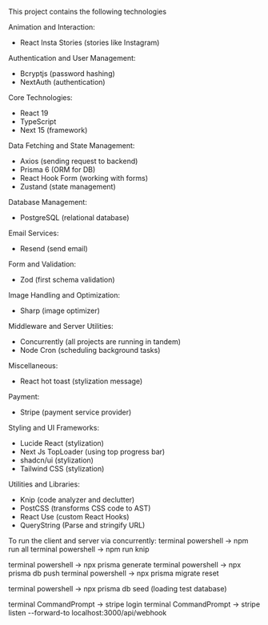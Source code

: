This project contains the following technologies

Animation and Interaction:
- React Insta Stories (stories like Instagram)

Authentication and User Management:
- Bcryptjs (password hashing)
- NextAuth (authentication)

Core Technologies:
- React 19
- TypeScript
- Next 15 (framework)

Data Fetching and State Management:
- Axios (sending request to backend)
- Prisma 6 (ORM for DB)
- React Hook Form (working with forms)
- Zustand (state management)

Database Management:
- PostgreSQL (relational database)

Email Services:
- Resend (send email)

Form and Validation:
- Zod (first schema validation)

Image Handling and Optimization:
- Sharp (image optimizer)

Middleware and Server Utilities:
- Concurrently (all projects are running in tandem)
- Node Cron (scheduling background tasks)

Miscellaneous:
- React hot toast (stylization message)

Payment:
- Stripe (payment service provider)

Styling and UI Frameworks:
- Lucide React (stylization)
- Next Js TopLoader (using top progress bar)
- shadcn/ui (stylization)
- Tailwind CSS (stylization)

Utilities and Libraries:
- Knip (code analyzer and declutter)
- PostCSS (transforms CSS code to AST)
- React Use (custom React Hooks)
- QueryString (Parse and stringify URL)


To run the client and server via concurrently:
terminal powershell -> npm run all
terminal powershell -> npm run knip

terminal powershell -> npx prisma generate
terminal powershell -> npx prisma db push
terminal powershell -> npx prisma migrate reset

terminal powershell -> npx prisma db seed (loading test database)

terminal CommandPrompt -> stripe login
terminal CommandPrompt -> stripe listen --forward-to localhost:3000/api/webhook